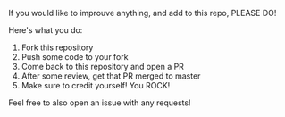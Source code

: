 If you would like to improuve anything, and add to this repo, PLEASE DO!

Here's what you do:

1. Fork this repository
2. Push some code to your fork
3. Come back to this repository and open a PR
4. After some review, get that PR merged to master
5. Make sure to credit yourself! You ROCK!

Feel free to also open an issue with any requests!
